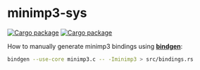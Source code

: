 # minimp3-sys

[![Cargo package](https://img.shields.io/crates/v/minimp3-sys.svg)](https://crates.io/crates/minimp3-sys)
[![Cargo package](https://img.shields.io/crates/d/minimp3-sys.svg)](https://crates.io/crates/minimp3-sys)

How to manually generate minimp3 bindings using [**bindgen**](https://crates.io/crates/bindgen):

```bash
bindgen --use-core minimp3.c -- -Iminimp3 > src/bindings.rs
```
